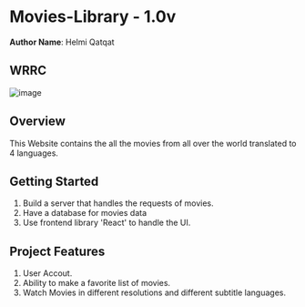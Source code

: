 # Movies-Library - 1.0v

**Author Name**: Helmi Qatqat

## WRRC

![image](./images/WRRC-Data_Base.pngpng)

## Overview

This Website contains the all the movies from all over the world translated to 4 languages.

## Getting Started
<!-- What are the steps that a user must take in order to build this app on their own machine and get it running? -->
1. Build a server that handles the requests of movies.
2. Have a database for movies data
3. Use frontend library 'React' to handle the UI.

## Project Features
<!-- What are the features included in you app -->
1. User Accout.
2. Ability to make a favorite list of movies.
3. Watch Movies in different resolutions and different subtitle languages.
